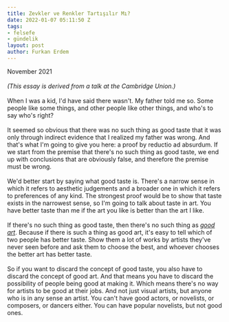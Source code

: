 ```yaml
---
title: Zevkler ve Renkler Tartışılır Mı?
date: 2022-01-07 05:11:50 Z
tags:
- felsefe
- gündelik
layout: post
author: Furkan Erdem
---
```


November 2021\
\
*(This essay is derived from a talk at the Cambridge Union.)*\
\
When I was a kid, I'd have said there wasn't. My father told me so. Some people like some things, and other people like other things, and who's to say who's right?\
\
It seemed so obvious that there was no such thing as good taste that it was only through indirect evidence that I realized my father was wrong. And that's what I'm going to give you here: a proof by reductio ad absurdum. If we start from the premise that there's no such thing as good taste, we end up with conclusions that are obviously false, and therefore the premise must be wrong.\
\
We'd better start by saying what good taste is. There's a narrow sense in which it refers to aesthetic judgements and a broader one in which it refers to preferences of any kind. The strongest proof would be to show that taste exists in the narrowest sense, so I'm going to talk about taste in art. You have better taste than me if the art you like is better than the art I like.\
\
If there's no such thing as good taste, then there's no such thing as *[good art](http://paulgraham.com/goodart.html)*. Because if there is such a thing as good art, it's easy to tell which of two people has better taste. Show them a lot of works by artists they've never seen before and ask them to choose the best, and whoever chooses the better art has better taste.\
\
So if you want to discard the concept of good taste, you also have to discard the concept of good art. And that means you have to discard the possibility of people being good at making it. Which means there's no way for artists to be good at their jobs. And not just visual artists, but anyone who is in any sense an artist. You can't have good actors, or novelists, or composers, or dancers either. You can have popular novelists, but not good ones.